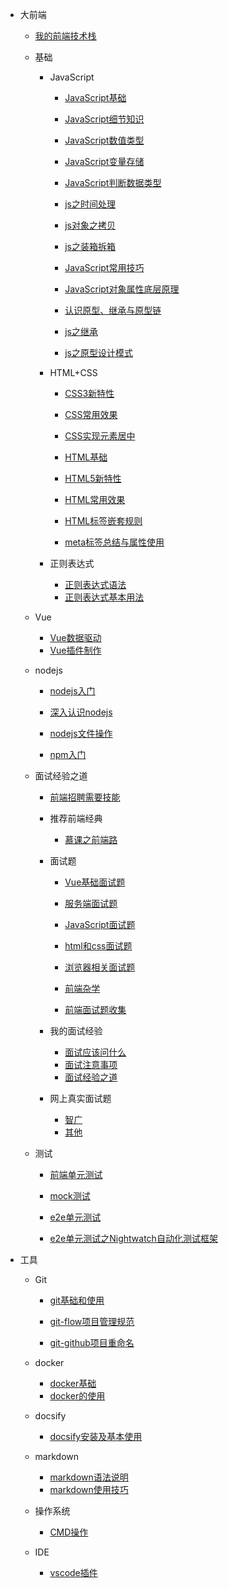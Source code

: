* 大前端

	- [我的前端技术栈](知识笔记/大前端/前端技术栈.md)

	* 基础

		* JavaScript

			- [JavaScript基础](知识笔记/大前端/基础/JavaScript/JavaScript基础/JavaScript基础.md)
			- [JavaScript细节知识](知识笔记/大前端/基础/JavaScript/JavaScript基础/JavaScript细节知识.md)
			- [JavaScript数值类型](知识笔记/大前端/基础/JavaScript/JavaScript基础/JavaScript数值类型.md)
			- [JavaScript变量存储](知识笔记/大前端/基础/JavaScript/JavaScript基础/JavaScript变量存储.md)
			- [JavaScript判断数据类型](知识笔记/大前端/基础/JavaScript/JavaScript基础/JavaScript判断数据类型.md)
			- [js之时间处理](知识笔记/大前端/基础/JavaScript/JavaScript基础/js之时间处理.md)
			
			- [js对象之拷贝](知识笔记/大前端/基础/JavaScript/JavaScript深入学习/js对象之拷贝.md)
			- [js之装箱拆箱](知识笔记/大前端/基础/JavaScript/JavaScript深入学习/js之装箱拆箱.md)
			- [JavaScript常用技巧](知识笔记/大前端/基础/JavaScript/JavaScript深入学习/JavaScript常用技巧.md)
			- [JavaScript对象属性底层原理](知识笔记/大前端/基础/JavaScript/JavaScript深入学习/JavaScript对象属性底层原理.md)

			- [认识原型、继承与原型链](知识笔记/大前端/基础/JavaScript/js原型与原型链/认识原型、继承与原型链.md)
			- [js之继承](知识笔记/大前端/基础/JavaScript/js原型与原型链/js之继承.md)

			- [js之原型设计模式](知识笔记/大前端/基础/JavaScript/设计模式/原型设计模式.md)

		* HTML+CSS

			- [CSS3新特性](知识笔记/大前端/基础/HTML+CSS/CSS/CSS3新特性.md)
			- [CSS常用效果](知识笔记/大前端/基础/HTML+CSS/CSS/CSS常用效果.md)
			- [CSS实现元素居中](知识笔记/大前端/基础/HTML+CSS/CSS/CSS实现元素居中.md)

			- [HTML基础](知识笔记/大前端/基础/HTML+CSS/HTML/HTML基础.md)
			- [HTML5新特性](知识笔记/大前端/基础/HTML+CSS/HTML/HTML5新特性.md)
			- [HTML常用效果](知识笔记/大前端/基础/HTML+CSS/HTML/HTML常用效果.md)
			- [HTML标签嵌套规则](知识笔记/大前端/基础/HTML+CSS/HTML/HTML标签嵌套规则.md)

			- [meta标签总结与属性使用](知识笔记/大前端/基础/HTML+CSS/HTML/meta标签总结与属性使用.md)

		* 正则表达式

			- [正则表达式语法](知识笔记/大前端/基础/正则表达式/正则表达式语法.md)
			- [正则表达式基本用法](知识笔记/大前端/基础/正则表达式/正则表达式基本用法.md)

	* Vue

		- [Vue数据驱动](知识笔记/大前端/Vue/Vue数据驱动.md)
		- [Vue插件制作](知识笔记/大前端/Vue/Vue插件制作.md)

	* nodejs

		* [nodejs入门](知识笔记/大前端/nodejs/nodejs开发/nodejs入门.md)
		* [深入认识nodejs](知识笔记/大前端/nodejs/nodejs开发/深入认识nodejs.md)
		* [nodejs文件操作](知识笔记/大前端/nodejs/nodejs开发/nodejs文件操作.md)
		
		* [npm入门](知识笔记/大前端/nodejs/npm入门.md)

	* 面试经验之道

		- [前端招聘需要技能](知识笔记/大前端/面试/前端招聘需要技能.md)
		
		* 推荐前端经典

			- [慕课之前端路](知识笔记/大前端/面试/推荐前端经典/慕课推荐.md)

		* 面试题

			- [Vue基础面试题](知识笔记/大前端/面试/基础面试题/Vue基础面试题.md)
			- [服务端面试题](知识笔记/大前端/面试/基础面试题/服务端面试题.md)

			- [JavaScript面试题](知识笔记/大前端/面试/基础面试题/JavaScript面试题.md)
			- [html和css面试题](知识笔记/大前端/面试/基础面试题/html和css面试题.md)
			- [浏览器相关面试题](知识笔记/大前端/面试题/基础面试题/浏览器相关面试题.md)

			- [前端杂学](知识笔记/大前端/面试/基础面试题/前端杂学.md)
			- [前端面试题收集](知识笔记/大前端/面试/网上真实面试题/前端面试题收集.md)

		* 我的面试经验

			- [面试应该问什么](知识笔记/大前端/面试/面试应该问什么.md)
			- [面试注意事项](知识笔记/大前端/面试/面试注意事项.md)
			- [面试经验之道](知识笔记/大前端/面试/面试经验之道.md)

		* 网上真实面试题

			- [智广](知识笔记/大前端/面试/网上真实面试题/智广.md)
			- [其他](知识笔记/大前端/面试/网上真实面试题/其他.md)

	* 测试

		- [前端单元测试](知识笔记/大前端/测试/前端单元测试.md)

		- [mock测试](知识笔记/大前端/测试/mock/mock测试.md)

		- [e2e单元测试](知识笔记/大前端/测试/e2e单元测试/e2e单元测试.md)
		- [e2e单元测试之Nightwatch自动化测试框架](知识笔记/大前端/测试/e2e单元测试/e2e单元测试之Nightwatch自动化测试框架.md)
	
* 工具

	* Git

		- [git基础和使用](知识笔记/工具/版本控制/Git/git基础和使用.md)
		- [git-flow项目管理规范](知识笔记/工具/版本控制/Git/git-flow项目管理规范.md)
		
		- [git-github项目重命名](知识笔记/工具/版本控制/github项目重命名.md)

	* docker

		- [docker基础](知识笔记/工具/虚拟机/docker/docker基础.md)
		- [docker的使用](知识笔记/工具/虚拟机/docker/docker的使用.md)

	* docsify

		- [docsify安装及基本使用](开发积累/docsify/docsify安装及基本使用.md)
		
	* markdown

		- [markdown语法说明](知识笔记/工具/markdown/markdown语法说明.md)
		- [markdown使用技巧](知识笔记/工具/markdown/markdown使用技巧.md)
		
	* 操作系统

		- [CMD操作](知识笔记/工具/操作系统/CMD操作.md)
		
	* IDE

		- [vscode插件](知识笔记/工具/IDE/VSCode/vscode插件.md)
